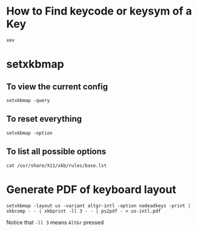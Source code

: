 How to Find keycode or keysym of a Key
======================================

    xev

setxkbmap
=========

To view the current config
--------------------------

    setxkbmap -query

To reset everything
-------------------

    setxkbmap -option

To list all possible options
----------------------------

    cat /usr/share/X11/xkb/rules/base.lst


Generate PDF of keyboard layout
===============================

    setxkbmap -layout us -variant altgr-intl -option nodeadkeys -print | xkbcomp - - | xkbprint -ll 3 - - | ps2pdf - > us-intl.pdf

Notice that `-ll 3` means `AltGr` pressed

